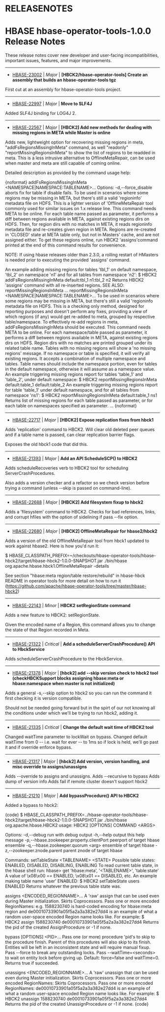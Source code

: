 # RELEASENOTES

<!---
# Licensed to the Apache Software Foundation (ASF) under one
# or more contributor license agreements.  See the NOTICE file
# distributed with this work for additional information
# regarding copyright ownership.  The ASF licenses this file
# to you under the Apache License, Version 2.0 (the
# "License"); you may not use this file except in compliance
# with the License.  You may obtain a copy of the License at
#
#     http://www.apache.org/licenses/LICENSE-2.0
#
# Unless required by applicable law or agreed to in writing, software
# distributed under the License is distributed on an "AS IS" BASIS,
# WITHOUT WARRANTIES OR CONDITIONS OF ANY KIND, either express or implied.
# See the License for the specific language governing permissions and
# limitations under the License.

# Be careful doing manual edits in this file. Do not change format
# of release header or remove the below marker. This file is generated.
# DO NOT REMOVE THIS MARKER; FOR INTERPOLATING CHANGES!-->
# HBASE  hbase-operator-tools-1.0.0 Release Notes

These release notes cover new developer and user-facing incompatibilities, important issues, features, and major improvements.


---

* [HBASE-23002](https://issues.apache.org/jira/browse/HBASE-23002) | *Major* | **[HBCK2/hbase-operator-tools] Create an assembly that builds an hbase-operator-tools tgz**

First cut at an assembly for hbase-operator-tools project.


---

* [HBASE-22997](https://issues.apache.org/jira/browse/HBASE-22997) | *Major* | **Move to SLF4J**

Added SLF4J binding for LOG4J 2.


---

* [HBASE-22567](https://issues.apache.org/jira/browse/HBASE-22567) | *Major* | **[HBCK2] Add new methods for dealing with missing regions in META while Master is online**

Adds new, lightweight option for recovering missing regions in meta, "addFsRegionsMissingInMeta" command, as well "readonly" "reportMissingRegionsInMeta" to show the list of regions to be readded in meta. This is a less intrusive alternative to OfflineMetaRepair, can be used when master and meta are still capable of coming online.

Detailed description as provided by the command usage help:

{noformat}
 addFsRegionsMissingInMeta \<NAMESPACE\|NAMESPACE:TABLENAME\>...
   Options:
    -d,--force\_disable aborts fix for table if disable fails.
   To be used in scenarios where some regions may be missing in META,
   but there's still a valid 'regioninfo' metadata file on HDFS.
   This is a lighter version of 'OfflineMetaRepair tool commonly used for
   similar issues on 1.x release line.
   This command needs META to be online. For each table name passed as
   parameter, it performs a diff between regions available in META,
   against existing regions dirs on HDFS. Then, for region dirs with
   no matches in META, it reads regioninfo metadata file and
   re-creates given region in META. Regions are re-created in 'CLOSED'
   state at META table only, but not in Masters' cache, and are not
   assigned either. To get these regions online, run HBCK2
'assigns'command
   printed at the end of this command results for convenience.

   NOTE: If using hbase releases older than 2.3.0, a rolling restart of
   HMasters is needed prior to executing the provided 'assigns' command.

   An example adding missing regions for tables 'tbl\_1' on default
   namespace, 'tbl\_2' on namespace 'n1' and for all tables from
   namespace 'n2':
     $ HBCK2 addFsRegionsMissingInMeta default:tbl\_1 n1:tbl\_2 n2
   Returns HBCK2 'assigns' command with all re-inserted regions.
   SEE ALSO: reportMissingRegionsInMeta
...
 reportMissingRegionsInMeta \<NAMESPACE\|NAMESPACE:TABLENAME\>...
   To be used in scenarios where some regions may be missing in META,
   but there's still a valid 'regioninfo metadata file on HDFS.
   This is a checking only method, designed for reporting purposes and
   doesn't perform any fixes, providing a view of which regions (if any)
   would get re-added to meta, grouped by respective table/namespace.
   To effectively re-add regions in meta, addFsRegionsMissingInMeta should be executed.
   This command needs META to be online. For each namespace/table passed
   as parameter, it performs a diff between regions available in META,
   against existing regions dirs on HDFS. Region dirs with no matches
   are printed grouped under its related table name. Tables with no
   missing regions will show a 'no missing regions' message. If no
   namespace or table is specified, it will verify all existing regions.
   It accepts a combination of multiple namespace and tables. Table names
   should include the namespace portion, even for tables in the default
   namespace, otherwise it will assume as a namespace value.
   An example triggering missing regions report for tables 'table\_1'
   and 'table\_2', under default namespace:
     $ HBCK2 reportMissingRegionsInMeta default:table\_1 default:table\_2
   An example triggering missing regions report for table 'table\_1'
   under default namespace, and for all tables from namespace 'ns1':
     $ HBCK2 reportMissingRegionsInMeta default:table\_1 ns1
   Returns list of missing regions for each table passed as parameter, or
   for each table on namespaces specified as parameter.
...
{noformat}


---

* [HBASE-22717](https://issues.apache.org/jira/browse/HBASE-22717) | *Major* | **[HBCK2] Expose replication fixes from hbck1**

Adds 'replication' command to HBCK2. Will clear old deleted peer queues and if a table name is passed, can clear replication barrier flags.

Exposes the old hbck1 code that did this.


---

* [HBASE-21393](https://issues.apache.org/jira/browse/HBASE-21393) | *Major* | **Add an API  ScheduleSCP() to HBCK2**

Adds scheduleRecoveries verb to HBCK2 tool for scheduling ServerCrashProcedures.

Also adds a version checker and a refactor so we check version before trying a command (unless --skip is passed on command-line).


---

* [HBASE-22688](https://issues.apache.org/jira/browse/HBASE-22688) | *Major* | **[HBCK2] Add filesystem fixup to hbck2**

Adds a 'filesystem' command to HBCK2. Checks for bad references, links, and corrupt hfiles with the option of sidelining if pass --fix option.


---

* [HBASE-22680](https://issues.apache.org/jira/browse/HBASE-22680) | *Major* | **[HBCK2] OfflineMetaRepair for hbase2/hbck2**

Adds a version of the old OfflineMetaRepair tool from hbck1 updated to work against hbase2. Here is how you'd run it:

 $ HBASE\_CLASSPATH\_PREFIX=~/checkouts/hbase-operator-tools/hbase-hbck2/target/hbase-hbck2-1.0.0-SNAPSHOT.jar ./bin/hbase org.apache.hbase.hbck1.OfflineMetaRepair -details

See section "hbase:meta region/table restore/rebuild" in hbase-hbck README in operator tools for more detail on how to run it (https://github.com/apache/hbase-operator-tools/tree/master/hbase-hbck2)


---

* [HBASE-22143](https://issues.apache.org/jira/browse/HBASE-22143) | *Minor* | **HBCK2 setRegionState command**

Adds a new feature to HBCK2: setRegionState.

Given the encoded name of a Region, this command allows you to change the state of that Region recorded in Meta.


---

* [HBASE-21322](https://issues.apache.org/jira/browse/HBASE-21322) | *Critical* | **Add a scheduleServerCrashProcedure() API to HbckService**

Adds scheduleServerCrashProcedure to the HbckService.


---

* [HBASE-21378](https://issues.apache.org/jira/browse/HBASE-21378) | *Major* | **[hbck2] add --skip version check to hbck2 tool (checkHBCKSupport blocks assigning hbase:meta or hbase:namespace when master is not initialized)**

Adds a general -s,--skip option to hbck2 so you can run the command it first checking it is version compatible.

Should not be needed going forward but in the spirt of our not knowing all the conditions under which we'll be trying to run hbck2, adding it.


---

* [HBASE-21335](https://issues.apache.org/jira/browse/HBASE-21335) | *Critical* | **Change the default wait time of HBCK2 tool**

Changed waitTime parameter to lockWait on bypass. Changed default waitTime from 0 -- i.e. wait for ever -- to 1ms so if lock is held, we'll go past it and if override enforce bypass.


---

* [HBASE-21317](https://issues.apache.org/jira/browse/HBASE-21317) | *Major* | **[hbck2] Add version, version handling, and misc override to assigns/unassigns**

Adds --override to assigns and unassigns.
Adds --recursive to bypass
Adds dump of version info
Adds fail if remote cluster doesn't support hbck2


---

* [HBASE-21210](https://issues.apache.org/jira/browse/HBASE-21210) | *Major* | **Add bypassProcedure() API to HBCK2**

Added a bypass to hbck2:

{code}
$ HBASE\_CLASSPATH\_PREFIX=../hbase-operator-tools/hbase-hbck2/target/hbase-hbck2-1.0.0-SNAPSHOT.jar ./bin/hbase org.apache.hbase.HBCK2
usage: HBCK2 [OPTIONS] COMMAND \<ARGS\>

Options:
 -d,--debug                                 run with debug output
 -h,--help                                  output this help message
 -p,--hbase.zookeeper.property.clientPort   peerport of target hbase
                                            ensemble
 -q,--hbase.zookeeper.quorum \<arg\>          ensemble of target hbase
 -z,--zookeeper.znode.parent                parent znode of target hbase

Commands:
 setTableState \<TABLENAME\> \<STATE\>
   Possible table states: ENABLED, DISABLED, DISABLING, ENABLING
   To read current table state, in the hbase shell run:
     hbase\> get 'hbase:meta', '\<TABLENAME\>', 'table:state'
   A value of \\x08\\x00 == ENABLED, \\x08\\x01 == DISABLED, etc.
   An example making table name 'user' ENABLED:
     $ HBCK2 setTableState users ENABLED
   Returns whatever the previous table state was.

 assigns \<ENCODED\_REGIONNAME\>...
   A 'raw' assign that can be used even during Master initialization.
   Skirts Coprocessors. Pass one or more encoded RegionNames:
   e.g. 1588230740 is hard-coded encoding for hbase:meta region and
   de00010733901a05f5a2a3a382e27dd4 is an example of what a random
   user-space encoded Region name looks like. For example:
     $ HBCK2 assign 1588230740 de00010733901a05f5a2a3a382e27dd4
   Returns the pid of the created AssignProcedure or -1 if none.

 bypass [OPTIONS] \<PID\>...
   Pass one (or more) procedure 'pid's to skip to the procedure finish.
   Parent of this procedures will also skip to its finish. Entities will
   be left in an inconsistent state and will require manual fixup.
   Pass --force to break any outstanding locks.
   Pass --waitTime=\<seconds\> to wait on entity lock before giving up.
   Default: force=false and waitTime=0. Returns true if succeeded.

 unassigns \<ENCODED\_REGIONNAME\>...
   A 'raw' unassign that can be used even during Master initialization.
   Skirts Coprocessors. Pass one or more encoded RegionNames:
   Skirts Coprocessors. Pass one or more encoded RegionNames:
   de00010733901a05f5a2a3a382e27dd4 is an example of what a random
   user-space encoded Region name looks like. For example:
     $ HBCK2 unassign 1588230740 de00010733901a05f5a2a3a382e27dd4
   Returns the pid of the created UnassignProcedure or -1 if none.
{code}



